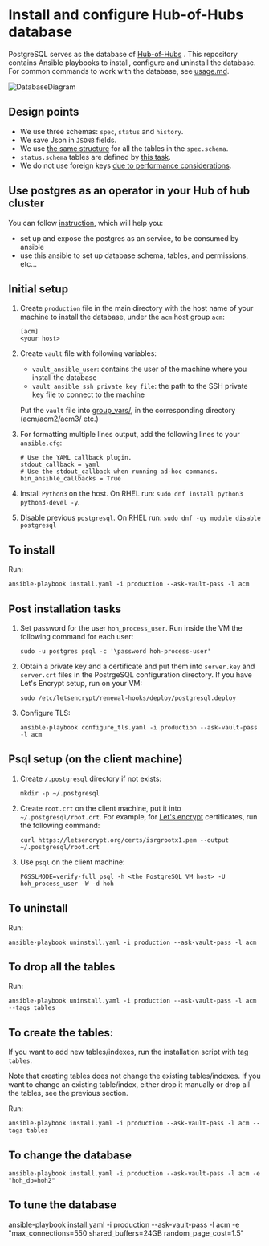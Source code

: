# Install and configure Hub-of-Hubs database

PostgreSQL serves as the database of [Hub-of-Hubs](https://github.com/open-cluster-management/hub-of-hubs) . This repository contains Ansible playbooks to install, configure and uninstall the database. For common commands to work with the database, see [usage.md](usage.md).

![DatabaseDiagram](images/HubOfHubsDatabase.png)


## Design points

* We use three schemas: `spec`, `status` and `history`.
* We save Json in `JSONB` fields.
* We use [the same structure](https://github.com/open-cluster-management/hub-of-hubs-postgresql/blob/main/roles/install/tasks/create_spec_table.yaml) for all the tables in the `spec.schema`.
* `status.schema` tables are defined by [this task](roles/install/tasks/create_status_tables.yaml).
* We do not use foreign keys [due to performance considerations](http://bonesmoses.org/2014/05/14/foreign-keys-are-not-free/).

## Use postgres as an operator in your Hub of hub cluster
You can follow [instruction](./pgo/README.md), which will help you:
- set up and expose the postgres as an service, to be consumed by ansible
- use this ansible to set up database schema, tables, and permissions, etc...

## Initial setup

1.  Create `production` file in the main directory with the host name of your machine to install the database, under the `acm` host group `acm`:

    ```
    [acm]
    <your host>
    ```

1.  Create `vault` file with following variables:
    - `vault_ansible_user`: contains the user of the machine where you install the database
    - `vault_ansible_ssh_private_key_file`: the path to the SSH private key file to connect to the machine

    Put the `vault` file into [group_vars/](group_vars/), in the corresponding directory (acm/acm2/acm3/ etc.)

1.  For formatting multiple lines output, add the following lines to your `ansible.cfg`:

    ```
    # Use the YAML callback plugin.
    stdout_callback = yaml
    # Use the stdout_callback when running ad-hoc commands.
    bin_ansible_callbacks = True
    ```

1.  Install `Python3` on the host. On RHEL run: `sudo dnf install python3 python3-devel -y`.

1.  Disable previous `postgresql`. On RHEL run:  `sudo dnf -qy module disable postgresql`

## To install

Run:

```
ansible-playbook install.yaml -i production --ask-vault-pass -l acm
```

## Post installation tasks

1.  Set password for the user `hoh_process_user`. Run inside the VM the following command for each user:

    ```
    sudo -u postgres psql -c '\password hoh-process-user'
    ```

1.  Obtain a private key and a certificate and put them into `server.key` and `server.crt` files in the PostrgeSQL configuration directory.
    If you have Let's Encrypt setup, run on your VM:

    ```
    sudo /etc/letsencrypt/renewal-hooks/deploy/postgresql.deploy
    ```

1.  Configure TLS:

    ```
    ansible-playbook configure_tls.yaml -i production --ask-vault-pass -l acm
    ```

## Psql setup (on the client machine)

1.  Create `/.postgresql` directory if not exists:

    ```
    mkdir -p ~/.postgresql
    ```

1.  Create `root.crt` on the client machine, put it into `~/.postgresql/root.crt`. For example, for
[Let's encrypt](https://letsencrypt.org/) certificates, run the following command:

    ```
    curl https://letsencrypt.org/certs/isrgrootx1.pem --output ~/.postgresql/root.crt
    ```


1.  Use `psql` on the client machine:

    ```
    PGSSLMODE=verify-full psql -h <the PostgreSQL VM host> -U hoh_process_user -W -d hoh
    ```

## To uninstall

Run:

```
ansible-playbook uninstall.yaml -i production --ask-vault-pass -l acm
```

## To drop all the tables

Run:

```
ansible-playbook uninstall.yaml -i production --ask-vault-pass -l acm --tags tables
```

## To create the tables:

If you want to add new tables/indexes, run the installation script with tag `tables`.

Note that creating tables does not change the existing tables/indexes. If you want to change an existing table/index, either drop it manually or drop all the tables, see the previous section.

Run:

```
ansible-playbook install.yaml -i production --ask-vault-pass -l acm --tags tables
```

## To change the database

```
ansible-playbook install.yaml -i production --ask-vault-pass -l acm -e "hoh_db=hoh2"
```

## To tune the database

ansible-playbook install.yaml -i production --ask-vault-pass -l acm -e "max_connections=550 shared_buffers=24GB random_page_cost=1.5"
